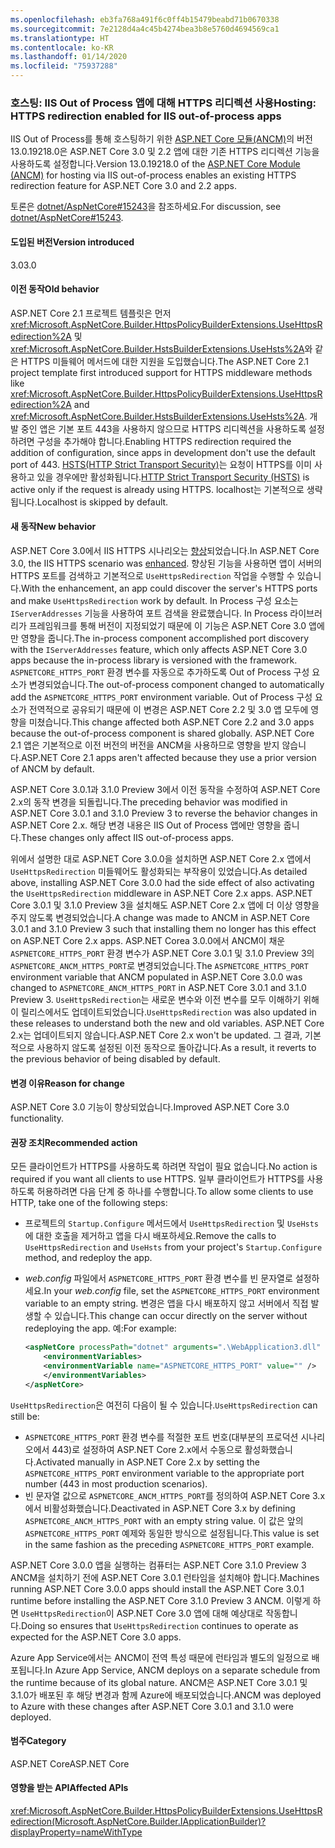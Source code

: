 ```yaml
---
ms.openlocfilehash: eb3fa768a491f6c0ff4b15479beabd71b0670338
ms.sourcegitcommit: 7e2128d4a4c45b4274bea3b8e5760d4694569ca1
ms.translationtype: HT
ms.contentlocale: ko-KR
ms.lasthandoff: 01/14/2020
ms.locfileid: "75937288"
---
```

### <a name="hosting-https-redirection-enabled-for-iis-out-of-process-apps"></a><span data-ttu-id="bfa23-101">호스팅: IIS Out of Process 앱에 대해 HTTPS 리디렉션 사용</span><span class="sxs-lookup"><span data-stu-id="bfa23-101">Hosting: HTTPS redirection enabled for IIS out-of-process apps</span></span>

<span data-ttu-id="bfa23-102">IIS Out of Process를 통해 호스팅하기 위한 [ASP.NET Core 모듈(ANCM)](/aspnet/core/host-and-deploy/aspnet-core-module)의 버전 13.0.19218.0은 ASP.NET Core 3.0 및 2.2 앱에 대한 기존 HTTPS 리디렉션 기능을 사용하도록 설정합니다.</span><span class="sxs-lookup"><span data-stu-id="bfa23-102">Version 13.0.19218.0 of the [ASP.NET Core Module (ANCM)](/aspnet/core/host-and-deploy/aspnet-core-module) for hosting via IIS out-of-process enables an existing HTTPS redirection feature for ASP.NET Core 3.0 and 2.2 apps.</span></span>

<span data-ttu-id="bfa23-103">토론은 [dotnet/AspNetCore#15243](https://github.com/dotnet/AspNetCore/issues/15243)을 참조하세요.</span><span class="sxs-lookup"><span data-stu-id="bfa23-103">For discussion, see [dotnet/AspNetCore#15243](https://github.com/dotnet/AspNetCore/issues/15243).</span></span>

#### <a name="version-introduced"></a><span data-ttu-id="bfa23-104">도입된 버전</span><span class="sxs-lookup"><span data-stu-id="bfa23-104">Version introduced</span></span>

<span data-ttu-id="bfa23-105">3.0</span><span class="sxs-lookup"><span data-stu-id="bfa23-105">3.0</span></span>

#### <a name="old-behavior"></a><span data-ttu-id="bfa23-106">이전 동작</span><span class="sxs-lookup"><span data-stu-id="bfa23-106">Old behavior</span></span>

<span data-ttu-id="bfa23-107">ASP.NET Core 2.1 프로젝트 템플릿은 먼저 <xref:Microsoft.AspNetCore.Builder.HttpsPolicyBuilderExtensions.UseHttpsRedirection%2A> 및 <xref:Microsoft.AspNetCore.Builder.HstsBuilderExtensions.UseHsts%2A>와 같은 HTTPS 미들웨어 메서드에 대한 지원을 도입했습니다.</span><span class="sxs-lookup"><span data-stu-id="bfa23-107">The ASP.NET Core 2.1 project template first introduced support for HTTPS middleware methods like <xref:Microsoft.AspNetCore.Builder.HttpsPolicyBuilderExtensions.UseHttpsRedirection%2A> and <xref:Microsoft.AspNetCore.Builder.HstsBuilderExtensions.UseHsts%2A>.</span></span> <span data-ttu-id="bfa23-108">개발 중인 앱은 기본 포트 443을 사용하지 않으므로 HTTPS 리디렉션을 사용하도록 설정하려면 구성을 추가해야 합니다.</span><span class="sxs-lookup"><span data-stu-id="bfa23-108">Enabling HTTPS redirection required the addition of configuration, since apps in development don't use the default port of 443.</span></span> <span data-ttu-id="bfa23-109">[HSTS(HTTP Strict Transport Security)](https://cheatsheetseries.owasp.org/cheatsheets/HTTP_Strict_Transport_Security_Cheat_Sheet.html)는 요청이 HTTPS를 이미 사용하고 있을 경우에만 활성화됩니다.</span><span class="sxs-lookup"><span data-stu-id="bfa23-109">[HTTP Strict Transport Security (HSTS)](https://cheatsheetseries.owasp.org/cheatsheets/HTTP_Strict_Transport_Security_Cheat_Sheet.html) is active only if the request is already using HTTPS.</span></span> <span data-ttu-id="bfa23-110">localhost는 기본적으로 생략됩니다.</span><span class="sxs-lookup"><span data-stu-id="bfa23-110">Localhost is skipped by default.</span></span>

#### <a name="new-behavior"></a><span data-ttu-id="bfa23-111">새 동작</span><span class="sxs-lookup"><span data-stu-id="bfa23-111">New behavior</span></span>

<span data-ttu-id="bfa23-112">ASP.NET Core 3.0에서 IIS HTTPS 시나리오는 [향상](https://github.com/dotnet/AspNetCore/pull/4685)되었습니다.</span><span class="sxs-lookup"><span data-stu-id="bfa23-112">In ASP.NET Core 3.0, the IIS HTTPS scenario was [enhanced](https://github.com/dotnet/AspNetCore/pull/4685).</span></span> <span data-ttu-id="bfa23-113">향상된 기능을 사용하면 앱이 서버의 HTTPS 포트를 검색하고 기본적으로 `UseHttpsRedirection` 작업을 수행할 수 있습니다.</span><span class="sxs-lookup"><span data-stu-id="bfa23-113">With the enhancement, an app could discover the server's HTTPS ports and make `UseHttpsRedirection` work by default.</span></span> <span data-ttu-id="bfa23-114">In Process 구성 요소는 `IServerAddresses` 기능을 사용하여 포트 검색을 완료했습니다. In Process 라이브러리가 프레임워크를 통해 버전이 지정되었기 때문에 이 기능은 ASP.NET Core 3.0 앱에만 영향을 줍니다.</span><span class="sxs-lookup"><span data-stu-id="bfa23-114">The in-process component accomplished port discovery with the `IServerAddresses` feature, which only affects ASP.NET Core 3.0 apps because the in-process library is versioned with the framework.</span></span> <span data-ttu-id="bfa23-115">`ASPNETCORE_HTTPS_PORT` 환경 변수를 자동으로 추가하도록 Out of Process 구성 요소가 변경되었습니다.</span><span class="sxs-lookup"><span data-stu-id="bfa23-115">The out-of-process component changed to automatically add the `ASPNETCORE_HTTPS_PORT` environment variable.</span></span> <span data-ttu-id="bfa23-116">Out of Process 구성 요소가 전역적으로 공유되기 때문에 이 변경은 ASP.NET Core 2.2 및 3.0 앱 모두에 영향을 미쳤습니다.</span><span class="sxs-lookup"><span data-stu-id="bfa23-116">This change affected both ASP.NET Core 2.2 and 3.0 apps because the out-of-process component is shared globally.</span></span> <span data-ttu-id="bfa23-117">ASP.NET Core 2.1 앱은 기본적으로 이전 버전의 버전을 ANCM을 사용하므로 영향을 받지 않습니다.</span><span class="sxs-lookup"><span data-stu-id="bfa23-117">ASP.NET Core 2.1 apps aren't affected because they use a prior version of ANCM by default.</span></span>

<span data-ttu-id="bfa23-118">ASP.NET Core 3.0.1과 3.1.0 Preview 3에서 이전 동작을 수정하여 ASP.NET Core 2.x의 동작 변경을 되돌립니다.</span><span class="sxs-lookup"><span data-stu-id="bfa23-118">The preceding behavior was modified in ASP.NET Core 3.0.1 and 3.1.0 Preview 3 to reverse the behavior changes in ASP.NET Core 2.x.</span></span> <span data-ttu-id="bfa23-119">해당 변경 내용은 IIS Out of Process 앱에만 영향을 줍니다.</span><span class="sxs-lookup"><span data-stu-id="bfa23-119">These changes only affect IIS out-of-process apps.</span></span>

<span data-ttu-id="bfa23-120">위에서 설명한 대로 ASP.NET Core 3.0.0을 설치하면 ASP.NET Core 2.x 앱에서 `UseHttpsRedirection` 미들웨어도 활성화되는 부작용이 있었습니다.</span><span class="sxs-lookup"><span data-stu-id="bfa23-120">As detailed above, installing ASP.NET Core 3.0.0 had the side effect of also activating the `UseHttpsRedirection` middleware in ASP.NET Core 2.x apps.</span></span> <span data-ttu-id="bfa23-121">ASP.NET Core 3.0.1 및 3.1.0 Preview 3을 설치해도 ASP.NET Core 2.x 앱에 더 이상 영향을 주지 않도록 변경되었습니다.</span><span class="sxs-lookup"><span data-stu-id="bfa23-121">A change was made to ANCM in ASP.NET Core 3.0.1 and 3.1.0 Preview 3 such that installing them no longer has this effect on ASP.NET Core 2.x apps.</span></span> <span data-ttu-id="bfa23-122">ASP.NET Corea 3.0.0에서 ANCM이 채운 `ASPNETCORE_HTTPS_PORT` 환경 변수가 ASP.NET Core 3.0.1 및 3.1.0 Preview 3의 `ASPNETCORE_ANCM_HTTPS_PORT`로 변경되었습니다.</span><span class="sxs-lookup"><span data-stu-id="bfa23-122">The `ASPNETCORE_HTTPS_PORT` environment variable that ANCM populated in ASP.NET Core 3.0.0 was changed to `ASPNETCORE_ANCM_HTTPS_PORT` in ASP.NET Core 3.0.1 and 3.1.0 Preview 3.</span></span> <span data-ttu-id="bfa23-123">`UseHttpsRedirection`는 새로운 변수와 이전 변수를 모두 이해하기 위해 이 릴리스에서도 업데이트되었습니다.</span><span class="sxs-lookup"><span data-stu-id="bfa23-123">`UseHttpsRedirection` was also updated in these releases to understand both the new and old variables.</span></span> <span data-ttu-id="bfa23-124">ASP.NET Core 2.x는 업데이트되지 않습니다.</span><span class="sxs-lookup"><span data-stu-id="bfa23-124">ASP.NET Core 2.x won't be updated.</span></span> <span data-ttu-id="bfa23-125">그 결과, 기본적으로 사용하지 않도록 설정된 이전 동작으로 돌아갑니다.</span><span class="sxs-lookup"><span data-stu-id="bfa23-125">As a result, it reverts to the previous behavior of being disabled by default.</span></span>

#### <a name="reason-for-change"></a><span data-ttu-id="bfa23-126">변경 이유</span><span class="sxs-lookup"><span data-stu-id="bfa23-126">Reason for change</span></span>

<span data-ttu-id="bfa23-127">ASP.NET Core 3.0 기능이 향상되었습니다.</span><span class="sxs-lookup"><span data-stu-id="bfa23-127">Improved ASP.NET Core 3.0 functionality.</span></span>

#### <a name="recommended-action"></a><span data-ttu-id="bfa23-128">권장 조치</span><span class="sxs-lookup"><span data-stu-id="bfa23-128">Recommended action</span></span>

<span data-ttu-id="bfa23-129">모든 클라이언트가 HTTPS를 사용하도록 하려면 작업이 필요 없습니다.</span><span class="sxs-lookup"><span data-stu-id="bfa23-129">No action is required if you want all clients to use HTTPS.</span></span> <span data-ttu-id="bfa23-130">일부 클라이언트가 HTTPS를 사용하도록 허용하려면 다음 단계 중 하나를 수행합니다.</span><span class="sxs-lookup"><span data-stu-id="bfa23-130">To allow some clients to use HTTP, take one of the following steps:</span></span>

* <span data-ttu-id="bfa23-131">프로젝트의 `Startup.Configure` 메서드에서 `UseHttpsRedirection` 및 `UseHsts`에 대한 호출을 제거하고 앱을 다시 배포하세요.</span><span class="sxs-lookup"><span data-stu-id="bfa23-131">Remove the calls to `UseHttpsRedirection` and `UseHsts` from your project's `Startup.Configure` method, and redeploy the app.</span></span>
* <span data-ttu-id="bfa23-132">*web.config* 파일에서 `ASPNETCORE_HTTPS_PORT` 환경 변수를 빈 문자열로 설정하세요.</span><span class="sxs-lookup"><span data-stu-id="bfa23-132">In your *web.config* file, set the `ASPNETCORE_HTTPS_PORT` environment variable to an empty string.</span></span> <span data-ttu-id="bfa23-133">변경은 앱을 다시 배포하지 않고 서버에서 직접 발생할 수 있습니다.</span><span class="sxs-lookup"><span data-stu-id="bfa23-133">This change can occur directly on the server without redeploying the app.</span></span> <span data-ttu-id="bfa23-134">예:</span><span class="sxs-lookup"><span data-stu-id="bfa23-134">For example:</span></span>

    ```xml
    <aspNetCore processPath="dotnet" arguments=".\WebApplication3.dll" stdoutLogEnabled="false" stdoutLogFile="\\?\%home%\LogFiles\stdout" >
        <environmentVariables>
        <environmentVariable name="ASPNETCORE_HTTPS_PORT" value="" />
        </environmentVariables>
    </aspNetCore>
    ```

<span data-ttu-id="bfa23-135">`UseHttpsRedirection`은 여전히 다음이 될 수 있습니다.</span><span class="sxs-lookup"><span data-stu-id="bfa23-135">`UseHttpsRedirection` can still be:</span></span>

* <span data-ttu-id="bfa23-136">`ASPNETCORE_HTTPS_PORT` 환경 변수를 적절한 포트 번호(대부분의 프로덕션 시나리오에서 443)로 설정하여 ASP.NET Core 2.x에서 수동으로 활성화했습니다.</span><span class="sxs-lookup"><span data-stu-id="bfa23-136">Activated manually in ASP.NET Core 2.x by setting the `ASPNETCORE_HTTPS_PORT` environment variable to the appropriate port number (443 in most production scenarios).</span></span>
* <span data-ttu-id="bfa23-137">빈 문자열 값으로 `ASPNETCORE_ANCM_HTTPS_PORT`를 정의하여 ASP.NET Core 3.x에서 비활성화했습니다.</span><span class="sxs-lookup"><span data-stu-id="bfa23-137">Deactivated in ASP.NET Core 3.x by defining `ASPNETCORE_ANCM_HTTPS_PORT` with an empty string value.</span></span> <span data-ttu-id="bfa23-138">이 값은 앞의 `ASPNETCORE_HTTPS_PORT` 예제와 동일한 방식으로 설정됩니다.</span><span class="sxs-lookup"><span data-stu-id="bfa23-138">This value is set in the same fashion as the preceding `ASPNETCORE_HTTPS_PORT` example.</span></span>

<span data-ttu-id="bfa23-139">ASP.NET Core 3.0.0 앱을 실행하는 컴퓨터는 ASP.NET Core 3.1.0 Preview 3 ANCM을 설치하기 전에 ASP.NET Core 3.0.1 런타임을 설치해야 합니다.</span><span class="sxs-lookup"><span data-stu-id="bfa23-139">Machines running ASP.NET Core 3.0.0 apps should install the ASP.NET Core 3.0.1 runtime before installing the ASP.NET Core 3.1.0 Preview 3 ANCM.</span></span> <span data-ttu-id="bfa23-140">이렇게 하면 `UseHttpsRedirection`이 ASP.NET Core 3.0 앱에 대해 예상대로 작동합니다.</span><span class="sxs-lookup"><span data-stu-id="bfa23-140">Doing so ensures that `UseHttpsRedirection` continues to operate as expected for the ASP.NET Core 3.0 apps.</span></span>

<span data-ttu-id="bfa23-141">Azure App Service에서는 ANCM이 전역 특성 때문에 런타임과 별도의 일정으로 배포됩니다.</span><span class="sxs-lookup"><span data-stu-id="bfa23-141">In Azure App Service, ANCM deploys on a separate schedule from the runtime because of its global nature.</span></span> <span data-ttu-id="bfa23-142">ANCM은 ASP.NET Core 3.0.1 및 3.1.0가 배포된 후 해당 변경과 함께 Azure에 배포되었습니다.</span><span class="sxs-lookup"><span data-stu-id="bfa23-142">ANCM was deployed to Azure with these changes after ASP.NET Core 3.0.1 and 3.1.0 were deployed.</span></span>

#### <a name="category"></a><span data-ttu-id="bfa23-143">범주</span><span class="sxs-lookup"><span data-stu-id="bfa23-143">Category</span></span>

<span data-ttu-id="bfa23-144">ASP.NET Core</span><span class="sxs-lookup"><span data-stu-id="bfa23-144">ASP.NET Core</span></span>

#### <a name="affected-apis"></a><span data-ttu-id="bfa23-145">영향을 받는 API</span><span class="sxs-lookup"><span data-stu-id="bfa23-145">Affected APIs</span></span>

<xref:Microsoft.AspNetCore.Builder.HttpsPolicyBuilderExtensions.UseHttpsRedirection(Microsoft.AspNetCore.Builder.IApplicationBuilder)?displayProperty=nameWithType>

<!-- 

#### Affected APIs

`M:Microsoft.AspNetCore.Builder.HttpsPolicyBuilderExtensions.UseHttpsRedirection(Microsoft.AspNetCore.Builder.IApplicationBuilder)`

-->
